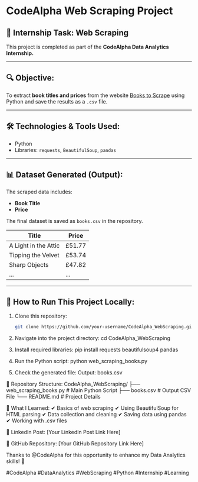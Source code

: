 # CodeAlpha Web Scraping Project

## 📌 Internship Task: Web Scraping  
This project is completed as part of the **CodeAlpha Data Analytics Internship.**

---

## 🔍 **Objective:**  
To extract **book titles and prices** from the website [Books to Scrape](http://books.toscrape.com/) using Python and save the results as a `.csv` file.

---

## 🛠️ **Technologies & Tools Used:**
- Python
- Libraries: `requests`, `BeautifulSoup`, `pandas`

---

## 📊 **Dataset Generated (Output):**
The scraped data includes:
- **Book Title**
- **Price**

The final dataset is saved as `books.csv` in the repository.

| Title                     | Price  |
|-----------------------------|--------|
| A Light in the Attic        | £51.77 |
| Tipping the Velvet          | £53.74 |
| Sharp Objects               | £47.82 |
| ...                         | ...    |

---

## 🚀 **How to Run This Project Locally:**
1. Clone this repository:
   ```bash
   git clone https://github.com/your-username/CodeAlpha_WebScraping.git
   
2. Navigate into the project directory:
   cd CodeAlpha_WebScraping

3. Install required libraries:
   pip install requests beautifulsoup4 pandas

4. Run the Python script:
   python web_scraping_books.py

5. Check the generated file:
   Output: books.csv

📂 Repository Structure:
CodeAlpha_WebScraping/
├── web_scraping_books.py   # Main Python Script
├── books.csv                # Output CSV File
└── README.md                # Project Details

📝 What I Learned:
✔ Basics of web scraping
✔ Using BeautifulSoup for HTML parsing
✔ Data collection and cleaning
✔ Saving data using pandas
✔ Working with .csv files

🔗 LinkedIn Post:
[Your LinkedIn Post Link Here]

🔗 GitHub Repository:
[Your GitHub Repository Link Here]

Thanks to @CodeAlpha for this opportunity to enhance my Data Analytics skills! 🚀

#CodeAlpha #DataAnalytics #WebScraping #Python #Internship #Learning
